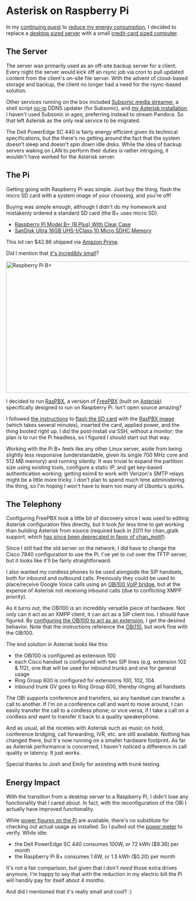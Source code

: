 <!-- title: Asterisk on Raspberry Pi -->
<!-- categories: howto -->
<!-- tags: electricity,asterisk -->
<!-- published: 2015-02-07T12:44:00-05:00 -->
<!-- updated: 2020-08-09T12:44:00-05:00 -->
<!-- summary: In my continuing quest to reduce my energy footprint, I replaced a desktop sized server with a small credit-card sized computer. -->

# Asterisk on Raspberry Pi

In my [continuing quest](/v2/2015/01/27/standby-consumption.html) to [reduce my energy consumption](/v2/solar/), I decided to replace a [desktop sized server](https://www.google.com/search?q=dell+poweredge+sc440&tbm=isch) with a small [credit-card sized computer](https://www.raspberrypi.org/help/videos/).

## The Server

The server was primarily used as an off-site backup server for a client. Every night the server would kick off an rsync job via cron to pull updated content from the client's on-site file server. With the advent of cloud-based storage and backup, the client no longer had a need for the rsync-based solution.

Other services running on the box included [Subsonic media streamer](http://www.subsonic.org/), a shell script [no-ip](https://www.noip.com/) DDNS updater (for Subsonic), and [my Asterisk installation](http://www.moundalexis.com/tm/2011/08/23/asterisk-with-google-voice-and-cisco-7940g/). I haven't used Subsonic in ages, preferring instead to stream Pandora. So that left Asterisk as the only real service to be migrated.

The Dell PowerEdge SC 440 is fairly energy efficient given its technical specifications, but the there's no getting around the fact that the system doesn't sleep and doesn't spin down idle disks. While the idea of backup servers waking on LAN to perform their duties is rather intriguing, it wouldn't have worked for the Asterisk server.

## The Pi

Getting going with Raspberry Pi was simple. Just buy the thing, flash the micro SD card with a system image of your choosing, and you're off!

Buying was simple enough, although I didn't do my homework and mistakenly ordered a standard SD card (the B+ uses micro SD).

* [Raspberry Pi Model B+ (B Plus) With Clear Case](https://www.amazon.com/gp/product/B00LAA91R2/?tag=v2mdc-20)
* [SanDisk Ultra 16GB UHS-I/Class 10 Micro SDHC Memory](https://www.amazon.com/gp/product/B00M55C0LK/?tag=v2mdc-20)

This lot ran $42.86 shipped via [Amazon Prime](https://www.amazon.com/gp/video/primesignup?tag=v2mdc-20).

Did I mention that [it's incredibly small](https://www.flickr.com/photos/techmsg/16279746717/)?

<a href="https://www.flickr.com/photos/techmsg/16279746717/" title="Raspberry Pi B+ by techmsg, on Flickr"><img src="https://farm8.staticflickr.com/7293/16279746717_355a373726_z.jpg" width="640" height="360" alt="Raspberry Pi B+"></a>

I decided to run [RasPBX](http://www.raspberry-asterisk.org/about/), a version of [FreePBX](https://www.freepbx.org/) (built on [Asterisk](https://www.asterisk.org/)) specifically designed to run on Raspberry Pi. Isn't open source amazing?

I followed [the instructions](http://www.raspberry-asterisk.org/documentation/) to [flash the SD card](https://elinux.org/RPi_Easy_SD_Card_Setup#Flashing_the_SD_card_using_Mac_OS_X) with the [RasPBX image](http://www.raspberry-asterisk.org/downloads/) (which takes several minutes), inserted the card, applied power, and the thing booted right up. I did the post-install via SSH, without a monitor; the plan is to run the Pi headless, so I figured I should start out that way.

Working with the Pi B+ feels like any other Linux server, aside from being slightly less responsive (understandable, given its single 700 MHz core and 512 MB memory) and running silently. It was trivial to expand the partition size using existing tools, configure a static IP, and get key-based authentication working; getting exim4 to work with Verizon's SMTP relays might be a little more tricky. I don't plan to spend much time administering the thing, so I'm hoping I won't have to learn too many of Ubuntu's quirks.

## The Telephony

Configuring FreePBX took a little bit of discovery since I was used to editing Asterisk configuration files directly, but it took *far* less time to get working than building Asterisk from source (required back in 2011 for chan\_gtalk support, which [has since been deprecated in favor of chan\_motif](https://wiki.asterisk.org/wiki/display/AST/Calling+using+Google)).

Since I still had the old server on the network, I did have to change the Cisco 7940 configuration to use the Pi. I've yet to cut over the TFTP server, but it looks like it'll be fairly straightforward.

I also wanted my cordless phones to be used alongside the SIP handsets, both for inbound and outbound calls. Previously they could be used to place/receive Google Voice calls using an [OBi100 VoIP bridge](https://www.amazon.com/gp/product/B004LO098O/?tag=v2mdc-20), but at the expense of Asterisk not receiving inbound calls (due to conflicting XMPP priority).

As it turns out, the OBi100 is an incredibly versatile piece of hardware. Not only can it act as an XMPP client, it can act as a SIP client too. I should have figured. By [configuring the OBi100 to act as an extension](https://wiki.freepbx.org/pages/viewpage.action?pageId=4161592), I get the desired behavior. Note that the instructions reference the [OBi110](https://www.amazon.com/gp/product/B0045RMEPI?tag=v2mdc-20), but work fine with the OBi100.

The end solution in Asterisk looks like this:

* the OBi100 is configured as extension 100
* each Cisco handset is configured with two SIP lines (e.g. extension 102 & 112), one that will be used for inbound trunks and one for general usage
* Ring Group 600 is configured for extensions 100, 102, 104
* inbound trunk GV goes to Ring Group 600, thereby ringing all handsets

The OBi supports conference and transfers, so any handset can transfer a call to another. If I'm on a conference call and want to move around, I can easily transfer the call to a cordless phone; or vice versa, if I take a call on a cordless and want to transfer it back to a quality speakerphone.

And as usual, all the niceties with Asterisk such as music on hold, conference bridging, call forwarding, IVR, etc. are still available. Nothing has changed there, but it's now running on a smaller hardware footprint. As far as Asterisk performance is concerned, I haven't noticed a difference in call quality or latency. It just works.

Special thanks to Josh and Emily for assisting with trunk testing.

## Energy Impact

With the transition from a desktop server to a Raspberry Pi, I didn't lose any functionality that I cared about. In fact, with the reconfiguration of the OBi I actually have improved functionality.

While [power figures on the Pi](https://raspi.tv/2014/how-much-less-power-does-the-raspberry-pi-b-use-than-the-old-model-b) are available, there's no substitute for checking out actual usage as installed. So I pulled out the [power meter](https://www.amazon.com/gp/product/B00E945SJG/?tag=v2mdc-20) to verify. While idle:

* the Dell PowerEdge SC 440 consumes 100W, or 72 kWh ($9.36) per month
* the Raspberry Pi B+ consumes 1.6W, or 1.5 kWh ($0.20) per month

It's not a fair comparison, but given that I don't *need* those extra drives anymore, I'm happy to say that with the reduction in my electric bill the Pi will handily pay for itself about 4 months.

And did I mentioned that it's really small and cool? :)

